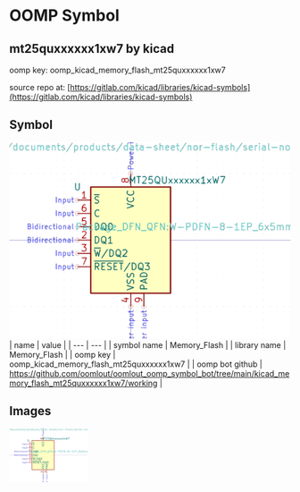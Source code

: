 # OOMP Symbol  
## mt25quxxxxxx1xw7  by kicad  
  
oomp key: oomp_kicad_memory_flash_mt25quxxxxxx1xw7  
  
source repo at: [https://gitlab.com/kicad/libraries/kicad-symbols](https://gitlab.com/kicad/libraries/kicad-symbols)  
## Symbol  
  
[![working.png](working_600.png)](working.png)  
| name | value | 
| --- | --- | 
| symbol name | Memory_Flash | 
| library name | Memory_Flash | 
| oomp key | oomp_kicad_memory_flash_mt25quxxxxxx1xw7 | 
| oomp bot github | https://github.com/oomlout/oomlout_oomp_symbol_bot/tree/main/kicad_memory_flash_mt25quxxxxxx1xw7/working | 
## Images  
  
[![working.png](working_140.png)](working.png)  
